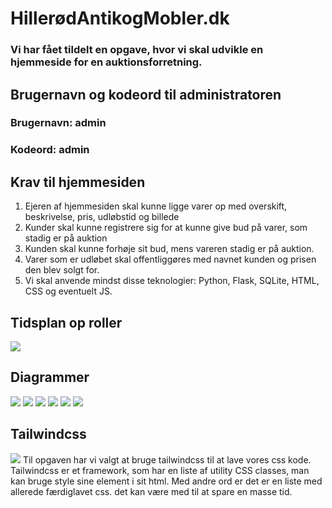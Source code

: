 # HillerødAntikogMobler.dk
### Vi har fået tildelt en opgave, hvor vi skal udvikle en hjemmeside for en auktionsforretning.


## Brugernavn og kodeord til administratoren
### Brugernavn: admin
### Kodeord: admin

## Krav til hjemmesiden

1. Ejeren af hjemmesiden skal kunne ligge varer op med overskift, beskrivelse, pris, udløbstid og billede
2. Kunder skal kunne registrere sig for at kunne give bud på varer, som stadig er på auktion
3. Kunden skal kunne forhøje sit bud, mens vareren stadig er på auktion.
4. Varer som er udløbet skal offentliggøres med navnet kunden og prisen den blev solgt for.
5. Vi skal anvende mindst disse teknologier: Python, Flask, SQLite, HTML, CSS og eventuelt JS.
## Tidsplan op roller 

<img src="https://github.com/unord/Frederik_Johan_Simao_Auktion/blob/main/Image/Tidsplan%20og%20rollefordeling.png">

## Diagrammer

<img src="https://github.com/unord/Frederik_Johan_Simao_Auktion/blob/main/Image/Aktions%20hjemmeside%20klassediagram%20(1).jpg">
<img src="https://github.com/unord/Frederik_Johan_Simao_Auktion/blob/main/Image/Wireframes%20hjemmeside%201.jpg">
<img src="https://github.com/unord/Frederik_Johan_Simao_Auktion/blob/main/Image/Wireframes%20hjemmeside%202.jpg">
<img src="https://github.com/unord/Frederik_Johan_Simao_Auktion/blob/main/Image/flowchart%20hashing%20(1).jpg">
<img src="https://github.com/unord/Frederik_Johan_Simao_Auktion/blob/main/Image/image.png">
<img src="https://github.com/unord/Frederik_Johan_Simao_Auktion/blob/main/Image/imagev2.png">

## Tailwindcss
<img src="https://github.com/unord/Frederik_Johan_Simao_Auktion/blob/main/Image/Pasted%20image%2020240106003032.png">
Til opgaven har vi valgt at bruge tailwindcss til at lave vores css kode. Tailwindcss er et framework, som har en liste af utility CSS classes, man kan bruge style sine element i sit html. Med andre ord er det er en liste med allerede færdiglavet css. det kan være med til at spare en masse tid.
